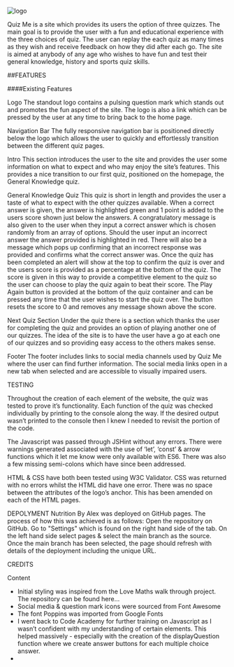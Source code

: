 ![logo](https://user-images.githubusercontent.com/122832821/235623180-19b80197-3be5-4ca5-adb9-13cfae1196b6.jpeg)

Quiz Me is a site which provides its users the option of three quizzes. The main goal is to provide the user with a fun and educational experience with the three choices of quiz. The user can replay the each quiz as many times as they wish and receive feedback on how they did after each go. The site is aimed at anybody of any age who wishes to have fun and test their general knowledge, history and sports quiz skills. 

##FEATURES

####Existing Features

Logo
The standout logo contains a pulsing question mark which stands out and promotes the fun aspect of the site.
The logo is also a link which can be pressed by the user at any time to bring back to the home page.

Navigation Bar
The fully responsive navigation bar is positioned directly below the logo which allows the user to quickly and effortlessly transition between the different quiz pages.

Intro
This section introduces the user to the site and provides the user some information on what to expect and who may enjoy the site’s features.
This provides a nice transition to our first quiz, positioned on the homepage, the General Knowledge quiz.

General Knowledge Quiz
This quiz is short in length and provides the user a taste of what to expect with the other quizzes available. 
When a correct answer is given, the answer is highlighted green and 1 point is added to the users score shown just below the answers. 
A congratulatory message is also given to the user when they input a correct answer which is chosen randomly from an array of options. 
Should the user input an incorrect answer the answer provided is highlighted in red. There will also be a message which pops up confirming that an incorrect response was provided and confirms what the correct answer was.
Once the quiz has been completed an alert will show at the top to confirm the quiz is over and the users score is provided as a percentage at the bottom of the quiz. The score is given in this way to provide a competitive element to the quiz so the user can choose to play the quiz again to beat their score.
The Play Again button is provided at the bottom of the quiz container and can be pressed any time that the user wishes to start the quiz over. The button resets the score to 0 and removes any message shown above the score.

Next Quiz Section
Under the quiz there is a section which thanks the user for completing the quiz and provides an option of playing another one of our quizzes. The idea of the site is to have the user have a go at each one of our quizzes and so providing easy access to the others makes sense.

Footer
The footer includes links to social media channels used by Quiz Me where the user can find further information. 
The social media links open in a new tab when selected and are accessible to visually impaired users.

TESTING

Throughout the creation of each element of the website, the quiz was tested to prove it’s functionality. Each function of the quiz was checked individually by printing to the console along the way. If the desired output wasn’t printed to the console then I knew I needed to revisit the portion of the code. 

The Javascript was passed through JSHint without any errors. There were warnings generated associated with the use of ‘let’, ‘const’ & arrow functions which it let me know were only available with ES6. There was also a few missing semi-colons which have since been addressed.

HTML & CSS have both been tested using W3C Validator. CSS was returned with no errors whilst the HTML did have one error. There was no space between the attributes of the logo’s anchor. This has been amended on each of the HTML pages. 

DEPOLYMENT
Nutrition By Alex was deployed on GitHub pages.
The process of how this was achieved is as follows:
Open the repository on GitHub.
Go to "Settings" which is found on the right hand side of the tab.
On the left hand side select pages & select the main branch as the source.
Once the main branch has been selected, the page should refresh with details of the deployment including the unique URL.

CREDITS

Content

-	Initial styling was inspired from the Love Maths walk through project. The repository can be found here… 
-	Social media & question mark icons were sourced from Font Awesome
-	The font Poppins was imported from Google Fonts
-	I went back to Code Academy for further training on Javascript as I wasn’t confident with my understanding of certain elements. This helped massively - especially with the creation of the displayQuestion function where we create answer buttons for each multiple choice answer.
- 

	
